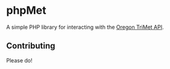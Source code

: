 phpMet
======

A simple PHP library for interacting with the [Oregon TriMet API](http://developer.trimet.org/).

Contributing
------------

Please do!
